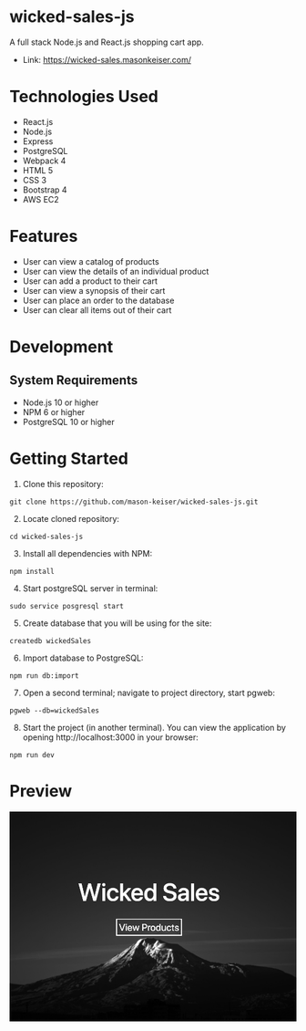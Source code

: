 # wicked-sales-js
A full stack Node.js and React.js shopping cart app.

* Link: https://wicked-sales.masonkeiser.com/
# Technologies Used
* React.js
* Node.js
* Express
* PostgreSQL
* Webpack 4
* HTML 5
* CSS 3
* Bootstrap 4
* AWS EC2
# Features
* User can view a catalog of products
* User can view the details of an individual product
* User can add a product to their cart
* User can view a synopsis of their cart
* User can place an order to the database
* User can clear all items out of their cart
# Development
## System Requirements
* Node.js 10 or higher
* NPM 6 or higher
* PostgreSQL 10 or higher
# Getting Started
1. Clone this repository:
```
git clone https://github.com/mason-keiser/wicked-sales-js.git
```
2. Locate cloned repository: 
```
cd wicked-sales-js
```
3. Install all dependencies with NPM:
```
npm install
```
4. Start postgreSQL server in terminal:
```
sudo service posgresql start
``` 
5. Create database that you will be using for the site:
```
createdb wickedSales
```
6. Import database to PostgreSQL:
```
npm run db:import
```
7. Open a second terminal; navigate to project directory, start pgweb:
```
pgweb --db=wickedSales
```
8. Start the project (in another terminal). You can view the application by opening http://localhost:3000 in your browser:
```
npm run dev
```
# Preview
![](server/public/images/ws.png)
